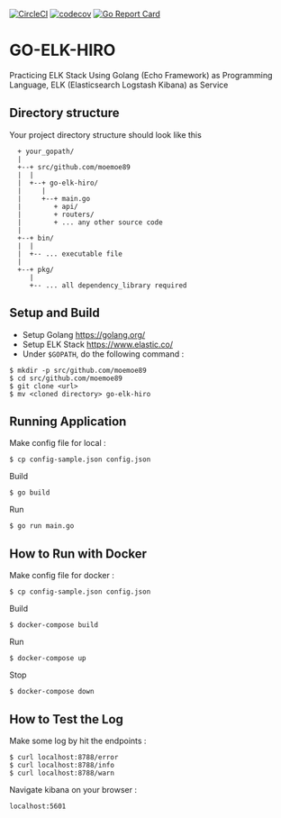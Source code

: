 [![CircleCI](https://circleci.com/gh/moemoe89/go-elk-hiro.svg?style=svg)](https://circleci.com/gh/moemoe89/go-elk-hiro)
[![codecov](https://codecov.io/gh/moemoe89/go-elk-hiro/branch/master/graph/badge.svg)](https://codecov.io/gh/moemoe89/go-elk-hiro)
[![Go Report Card](https://goreportcard.com/badge/github.com/moemoe89/go-elk-hiro)](https://goreportcard.com/report/github.com/moemoe89/go-elk-hiro)

# GO-ELK-HIRO #

Practicing ELK Stack Using Golang (Echo Framework) as Programming Language, ELK (Elasticsearch Logstash Kibana) as Service

## Directory structure
Your project directory structure should look like this
```
  + your_gopath/
  |
  +--+ src/github.com/moemoe89
  |  |
  |  +--+ go-elk-hiro/
  |     |
  |     +--+ main.go
  |        + api/
  |        + routers/
  |        + ... any other source code
  |
  +--+ bin/
  |  |
  |  +-- ... executable file
  |
  +--+ pkg/
     |
     +-- ... all dependency_library required

```

## Setup and Build

* Setup Golang <https://golang.org/>
* Setup ELK Stack <https://www.elastic.co/>
* Under `$GOPATH`, do the following command :
```
$ mkdir -p src/github.com/moemoe89
$ cd src/github.com/moemoe89
$ git clone <url>
$ mv <cloned directory> go-elk-hiro
```

## Running Application
Make config file for local :
```
$ cp config-sample.json config.json
```
Build
```
$ go build
```
Run
```
$ go run main.go
```

## How to Run with Docker
Make config file for docker :
```
$ cp config-sample.json config.json
```
Build
```
$ docker-compose build
```
Run
```
$ docker-compose up
```
Stop
```
$ docker-compose down
```

## How to Test the Log
Make some log by hit the endpoints :
```
$ curl localhost:8788/error
$ curl localhost:8788/info
$ curl localhost:8788/warn
```
Navigate kibana on your browser :
```
localhost:5601
```
